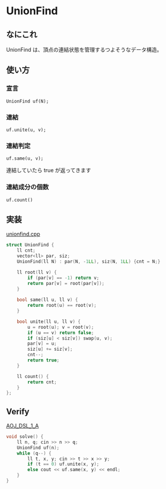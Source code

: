 # UnionFind

## なにこれ
UnionFind は、頂点の連結状態を管理するつよそうなデータ構造。

## 使い方
### 宣言
```
UnionFind uf(N);
```

### 連結
```
uf.unite(u, v);
```

### 連結判定
```
uf.same(u, v);
```
連結していたら true が返ってきます

### 連結成分の個数
```
uf.count()
```

## 実装
[unionfind.cpp](https://github.com/Oxojo/Oxojo-Library/blob/main/Structure/unionfind.cpp)
```cpp
struct UnionFind {
    ll cnt;
    vector<ll> par, siz;
    UnionFind(ll N) : par(N, -1LL), siz(N, 1LL) {cnt = N;}

    ll root(ll v) {
        if (par[v] == -1) return v;
        return par[v] = root(par[v]);
    }
    
    bool same(ll u, ll v) {
        return root(u) == root(v);
    }

    bool unite(ll u, ll v) {
        u = root(u); v = root(v);
        if (u == v) return false;
        if (siz[u] < siz[v]) swap(u, v);
        par[v] = u;
        siz[u] += siz[v];
        cnt--;
        return true;
    }

    ll count() {
        return cnt;
    }
};
```

## Verify
[AOJ_DSL_1_A](https://onlinejudge.u-aizu.ac.jp/courses/library/3/DSL/1/DSL_1_A)
```cpp
void solve() {
	ll n, q; cin >> n >> q;
	UnionFind uf(n);
	while (q--) {
		ll t, x, y; cin >> t >> x >> y;
		if (t == 0) uf.unite(x, y);
		else cout << uf.same(x, y) << endl;
	}
}
```
